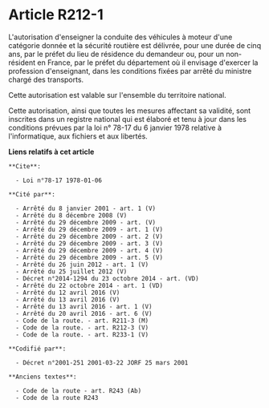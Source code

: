 # Article R212-1

L'autorisation d'enseigner la conduite des véhicules à moteur d'une catégorie donnée et la sécurité routière est délivrée,
pour une durée de cinq ans, par le préfet du lieu de résidence du demandeur ou, pour un non-résident en France, par le préfet
du département où il envisage d'exercer la profession d'enseignant, dans les conditions fixées par arrêté du ministre chargé
des transports.

Cette autorisation est valable sur l'ensemble du territoire national.

Cette autorisation, ainsi que toutes les mesures affectant sa validité, sont inscrites dans un registre national qui est
élaboré et tenu à jour dans les conditions prévues par la loi n° 78-17 du 6 janvier 1978 relative à l'informatique, aux
fichiers et aux libertés.

**Liens relatifs à cet article**

	**Cite**:

	  - Loi n°78-17 1978-01-06

	**Cité par**:

	  - Arrêté du 8 janvier 2001 - art. 1 (V)
	  - Arrêté du 8 décembre 2008 (V)
	  - Arrêté du 29 décembre 2009 - art. (V)
	  - Arrêté du 29 décembre 2009 - art. 1 (V)
	  - Arrêté du 29 décembre 2009 - art. 2 (V)
	  - Arrêté du 29 décembre 2009 - art. 3 (V)
	  - Arrêté du 29 décembre 2009 - art. 4 (V)
	  - Arrêté du 29 décembre 2009 - art. 5 (V)
	  - Arrêté du 26 juin 2012 - art. 1 (V)
	  - Arrêté du 25 juillet 2012 (V)
	  - Décret n°2014-1294 du 23 octobre 2014 - art. (VD)
	  - Arrêté du 22 octobre 2014 - art. 1 (VD)
	  - Arrêté du 12 avril 2016 (V)
	  - Arrêté du 13 avril 2016 (V)
	  - Arrêté du 13 avril 2016 - art. 1 (V)
	  - Arrêté du 20 avril 2016 - art. 6 (V)
	  - Code de la route. - art. R211-3 (M)
	  - Code de la route. - art. R212-3 (V)
	  - Code de la route. - art. R233-1 (V)

	**Codifié par**:

	  - Décret n°2001-251 2001-03-22 JORF 25 mars 2001

	**Anciens textes**:

	  - Code de la route - art. R243 (Ab)
	  - Code de la route R243
